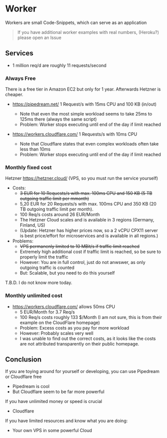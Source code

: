 # Worker

Workers are small Code-Snippets, which can serve as an application

> If you have additional worker examples with real numbers, (Heroku?) please open an Issue

## Services

- 1 million req/d are roughly 11 requests/second


### Always Free

There is a free tier in Amazon EC2 but only for 1 year.  Afterwards Hetzner is cheaper.

- https://pipedream.net/ 1 Request/s with 15ms CPU and 100 KB (in/out)
  - Note that even the most simple workload seems to take 25ms to 125ms there (always the same script)
  - Problem: Worker stops executing until end of the day if limit reached

- https://workers.cloudflare.com/ 1 Requests/s with 10ms CPU
  - Note that Cloudflare states that even complex workloads often take less than 10ms
  - Problem: Worker stops executing until end of the day if limit reached

### Monthly fixed cost

Hetzner https://hetzner.cloud/ (VPS, so you must run the service yourself)

- Costs:
  - ~~3 EUR for 10 Requests/s with max. 100ms CPU and 150 KB (5 TB outgoing traffic limit per mmonth)~~
  - 5,20 EUR for 20 Requests/s with max. 100ms CPU and 350 KB (20 TB outgoing traffic limit per month).
  - 100 Req/s costs around 26 EUR/Month
  - The Hetzner Cloud scales and is available in 3 regions (Germany, Finland, US)
  - (Update: Hetzner has higher prices now, so a 2 vCPU CPX11 server is best price/effort for microservices and is available in all regions.)
- Problems:
  - ~~VPS permanenly limited to 10 MBit/s if traffic limit reached~~
  - Extremely high additional cost if traffic limit is reached, so be sure to properly limit the traffic
  - However: You are in full control, just do not anwswer, as only outgoing traffic is counted
  - But: Scalable, but you need to do this yourself

T.B.D. I do not know more today.


### Monthly unlimited cost

- https://workers.cloudflare.com/ allows 50ms CPU
  - 5 EUR/Month for 3.7 Req/s
  - 100 Req/s costs roughly 133 $/Month (I am not sure, this is from their example on the CloudFlare homepage)
  - Problem: Excess costs as you pay for more workload
  - However: Probably scales very well
  - I was unable to find out the correct costs, as it looks like the costs are not attributed transparently on their public homepage.


## Conclusion

If you are toying around for yourself or developing, you can use Pipedream or Cloudflare free

- Pipedream is cool
- But Cloudflare seem to be far more powerful

If you have unlimited money or speed is crucial

- Cloudflare

If you have limited resources and know what you are doing:

- Your own VPS in some powerful Cloud
